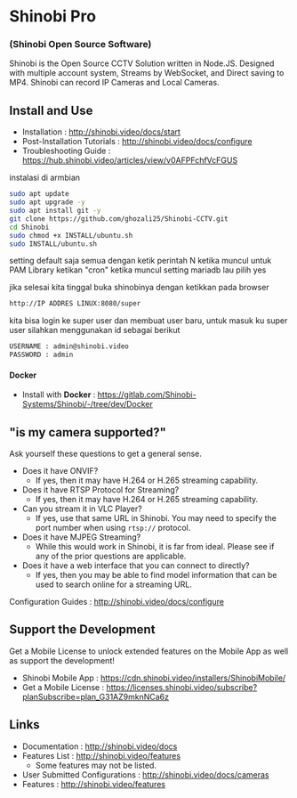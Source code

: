 # Shinobi Pro
### (Shinobi Open Source Software)

Shinobi is the Open Source CCTV Solution written in Node.JS. Designed with multiple account system, Streams by WebSocket, and Direct saving to MP4. Shinobi can record IP Cameras and Local Cameras.

## Install and Use

- Installation : http://shinobi.video/docs/start
- Post-Installation Tutorials : http://shinobi.video/docs/configure
- Troubleshooting Guide : https://hub.shinobi.video/articles/view/v0AFPFchfVcFGUS

instalasi di armbian
```bash
sudo apt update
sudo apt upgrade -y
sudo apt install git -y
git clone https://github.com/ghozali25/Shinobi-CCTV.git
cd Shinobi
sudo chmod +x INSTALL/ubuntu.sh
sudo INSTALL/ubuntu.sh
```

setting default saja semua dengan ketik perintah N
ketika muncul untuk PAM Library ketikan "cron"
ketika muncul setting mariadb lau pilih yes

jika selesai kita tinggal buka shinobinya dengan ketikkan pada browser
```bash
http://IP ADDRES LINUX:8080/super
```
kita bisa login ke super user dan membuat user baru, untuk masuk ku super user silahkan menggunakan id sebagai berikut
```bash
USERNAME : admin@shinobi.video
PASSWORD : admin
```


#### Docker
- Install with **Docker** : https://gitlab.com/Shinobi-Systems/Shinobi/-/tree/dev/Docker

## "is my camera supported?"

Ask yourself these questions to get a general sense.

- Does it have ONVIF?
    - If yes, then it may have H.264 or H.265 streaming capability.
- Does it have RTSP Protocol for Streaming?
    - If yes, then it may have H.264 or H.265 streaming capability.
- Can you stream it in VLC Player?
    - If yes, use that same URL in Shinobi. You may need to specify the port number when using `rtsp://` protocol.
- Does it have MJPEG Streaming?
    - While this would work in Shinobi, it is far from ideal. Please see if any of the prior questions are applicable.
- Does it have a web interface that you can connect to directly?
    - If yes, then you may be able to find model information that can be used to search online for a streaming URL.

Configuration Guides : http://shinobi.video/docs/configure

## Support the Development
Get a Mobile License to unlock extended features on the Mobile App as well as support the development!
- Shinobi Mobile App : https://cdn.shinobi.video/installers/ShinobiMobile/
- Get a Mobile License : https://licenses.shinobi.video/subscribe?planSubscribe=plan_G31AZ9mknNCa6z

## Links
- Documentation : http://shinobi.video/docs
- Features List : http://shinobi.video/features
    - Some features may not be listed.
- User Submitted Configurations : http://shinobi.video/docs/cameras
- Features : http://shinobi.video/features
